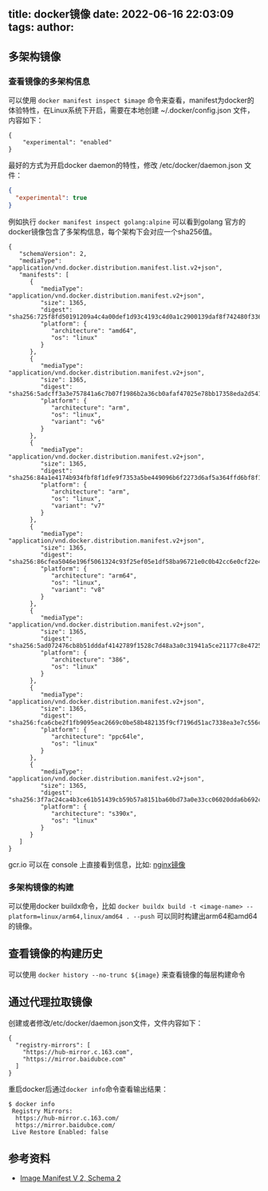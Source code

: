 title: docker镜像
date: 2022-06-16 22:03:09
tags:
author:
---
## 多架构镜像

### 查看镜像的多架构信息

可以使用 `docker manifest inspect $image` 命令来查看，manifest为docker的体验特性，在Linux系统下开启，需要在本地创建 ~/.docker/config.json 文件，内容如下：

```
{
    "experimental": "enabled"
}
```

最好的方式为开启docker daemon的特性，修改 /etc/docker/daemon.json 文件：

```json
{
  "experimental": true
}
```

例如执行 `docker manifest inspect golang:alpine` 可以看到golang 官方的docker镜像包含了多架构信息，每个架构下会对应一个sha256值。

```
{
   "schemaVersion": 2,
   "mediaType": "application/vnd.docker.distribution.manifest.list.v2+json",
   "manifests": [
      {
         "mediaType": "application/vnd.docker.distribution.manifest.v2+json",
         "size": 1365,
         "digest": "sha256:725f8fd50191209a4c4a00def1d93c4193c4d0a1c2900139daf8f742480f3367",
         "platform": {
            "architecture": "amd64",
            "os": "linux"
         }
      },
      {
         "mediaType": "application/vnd.docker.distribution.manifest.v2+json",
         "size": 1365,
         "digest": "sha256:5adcff3a3e757841a6c7b07f1986b2a36cb0afaf47025e78bb17358eda2d541a",
         "platform": {
            "architecture": "arm",
            "os": "linux",
            "variant": "v6"
         }
      },
      {
         "mediaType": "application/vnd.docker.distribution.manifest.v2+json",
         "size": 1365,
         "digest": "sha256:84a1e4174b934fbf8f1dfe9f7353a5be449096b6f2273d6af5a364ffd6bf8f15",
         "platform": {
            "architecture": "arm",
            "os": "linux",
            "variant": "v7"
         }
      },
      {
         "mediaType": "application/vnd.docker.distribution.manifest.v2+json",
         "size": 1365,
         "digest": "sha256:86cfea5046e196f5061324c93f25ef05e1df58ba96721e0c0b42cc6e0cf22e49",
         "platform": {
            "architecture": "arm64",
            "os": "linux",
            "variant": "v8"
         }
      },
      {
         "mediaType": "application/vnd.docker.distribution.manifest.v2+json",
         "size": 1365,
         "digest": "sha256:5ad072476cb8b51dddaf4142789f1528c7d48a3a0c31941a5ce21177c8e47259",
         "platform": {
            "architecture": "386",
            "os": "linux"
         }
      },
      {
         "mediaType": "application/vnd.docker.distribution.manifest.v2+json",
         "size": 1365,
         "digest": "sha256:fca6cbe2f1fb9095eac2669c0be58b482135f9cf7196d51ac7338ea3e7c556c7",
         "platform": {
            "architecture": "ppc64le",
            "os": "linux"
         }
      },
      {
         "mediaType": "application/vnd.docker.distribution.manifest.v2+json",
         "size": 1365,
         "digest": "sha256:3f7ac24ca4b3ce61b51439cb59b57a8151ba60bd73a0e33cc06020dda6b692cb",
         "platform": {
            "architecture": "s390x",
            "os": "linux"
         }
      }
   ]
}
```

gcr.io 可以在 console 上直接看到信息，比如: [nginx镜像](https://console.cloud.google.com/gcr/images/k8s-artifacts-prod/us/ingress-nginx%2Fnginx@sha256:1ef404b5e8741fe49605a1f40c3fdd8ef657aecdb9526ea979d1672eeabd0cd9/details?tab=pull)

### 多架构镜像的构建

可以使用docker buildx命令，比如 `docker buildx build -t <image-name> --platform=linux/arm64,linux/amd64 . --push` 可以同时构建出arm64和amd64的镜像。


## 查看镜像的构建历史

可以使用 `docker history --no-trunc ${image}` 来查看镜像的每层构建命令

## 通过代理拉取镜像

创建或者修改/etc/docker/daemon.json文件，文件内容如下：

````
{
  "registry-mirrors": [
    "https://hub-mirror.c.163.com",
    "https://mirror.baidubce.com"
  ]
}
````

重启docker后通过`docker info`命令查看输出结果：

```
$ docker info
 Registry Mirrors:
  https://hub-mirror.c.163.com/
  https://mirror.baidubce.com/
 Live Restore Enabled: false
```

## 参考资料

- [Image Manifest V 2, Schema 2](https://docs.docker.com/registry/spec/manifest-v2-2/)

